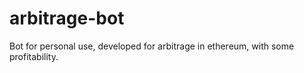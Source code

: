 # arbitrage-bot
Bot for personal use, developed for arbitrage in ethereum, with some profitability. 

